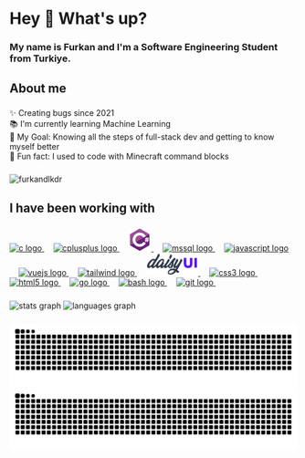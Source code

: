 <h1 align="left">Hey 👋 What's up?</h1>

###

<h3 align="left">My name is Furkan and I'm a Software Engineering Student from Turkiye.</h3>

###

<h2 align="left">About me</h2>

###

<p align="left">
  ✨ Creating bugs since 2021<br>
  📚 I'm currently learning Machine Learning <br>
  🎯 My Goal: Knowing all the steps of full-stack dev and getting to know myself better<br>
  🎲 Fun fact: I used to code with Minecraft command blocks</p>

###

<p align="left"> <img src="https://komarev.com/ghpvc/?username=furkandlkdr&label=Profile%20views&color=0e75b6&style=flat" alt="furkandlkdr" /> </p>

###

<h2 align="left">I have been working with</h2>

###

<div align="left">
  <a href="https://en.wikipedia.org/wiki/C_(programming_language)" target="_blank">
    <img src="https://cdn.jsdelivr.net/gh/devicons/devicon/icons/c/c-original.svg" height="40" alt="c logo" />
  </a>
  <img width="12" />
  
  <a href="https://en.wikipedia.org/wiki/C%2B%2B" target="_blank">
    <img src="https://cdn.jsdelivr.net/gh/devicons/devicon/icons/cplusplus/cplusplus-original.svg" height="40" alt="cplusplus logo" />
  </a>
  <img width="12" />
  
  <a href="https://learn.microsoft.com/en-us/dotnet/csharp/" target="_blank">
    <img src="https://raw.githubusercontent.com/devicons/devicon/master/icons/csharp/csharp-original.svg" height="40" alt="cs logo" />
  </a>
  <img width="12" />
    
  <a href="https://www.microsoft.com/en-us/sql-server" target="_blank">
    <img src="https://www.svgrepo.com/show/303229/microsoft-sql-server-logo.svg" height="40" alt="mssql logo" />
  </a>
  <img width="12" />
  
  <a href="https://developer.mozilla.org/en-US/docs/Web/JavaScript" target="_blank">
    <img src="https://cdn.jsdelivr.net/gh/devicons/devicon/icons/javascript/javascript-original.svg" height="40" alt="javascript logo" />
  </a>
  <img width="12" />
    
  <a href="https://vuejs.org/" target="_blank">
    <img src="https://cdn.jsdelivr.net/gh/devicons/devicon/icons/vuejs/vuejs-original.svg" height="40" alt="vuejs logo" />
  </a>
  <img width="12" />
  
  <a href="https://tailwindcss.com/" target="_blank">
    <img src="https://www.vectorlogo.zone/logos/tailwindcss/tailwindcss-icon.svg" height="40" alt="tailwind logo" />
  </a>
  <img width="12" />
  
  <a href="https://daisyui.com/" target="_blank">
    <img src="https://raw.githubusercontent.com/saadeghi/files/main/daisyui/logo.svg" height="40" alt="daisyUI logo" />
  </a>
  <img width="12" />
  
  <a href="https://developer.mozilla.org/en-US/docs/Web/CSS" target="_blank">
    <img src="https://cdn.jsdelivr.net/gh/devicons/devicon/icons/css3/css3-original.svg" height="40" alt="css3 logo" />
  </a>
  <img width="12" />
  
  <a href="https://developer.mozilla.org/en-US/docs/Web/HTML" target="_blank">
    <img src="https://cdn.jsdelivr.net/gh/devicons/devicon/icons/html5/html5-original.svg" height="40" alt="html5 logo" />
  </a>
  <img width="12" />

  <a href="https://go.dev/" target="_blank">
    <img src="https://cdn.jsdelivr.net/gh/devicons/devicon/icons/go/go-original.svg" height="40" alt="go logo" />
  </a>
  <img width="12" />
  
  <a href="https://www.gnu.org/software/bash/" target="_blank">
    <img src="https://cdn.jsdelivr.net/gh/devicons/devicon/icons/bash/bash-original.svg" height="40" alt="bash logo" />
  </a>
  <img width="12" />
  
  <a href="https://git-scm.com/" target="_blank">
    <img src="https://www.vectorlogo.zone/logos/git-scm/git-scm-icon.svg" height="40" alt="git logo" />
  </a>
  <img width="12" />
</div>

###

<div align="left">
  <img align="center" src="https://github-readme-stats.vercel.app/api?username=furkandlkdr&theme=tokyonight&hide_border=false&include_all_commits=true&count_private=false&order=1" height="150" alt="stats graph"  />
  <img align="center" src="https://github-readme-stats.vercel.app/api/top-langs?username=furkandlkdr&theme=tokyonight&hide_border=false&include_all_commits=true&count_private=false&layout=compact&order=2" height="150" alt="languages graph"  />
</div>

###
![Snake Animation](https://raw.githubusercontent.com/furkandlkdr/furkandlkdr/output/github-contribution-grid-snake-dark.svg#gh-dark-mode-only)
![Snake Animation](https://raw.githubusercontent.com/furkandlkdr/furkandlkdr/output/github-contribution-grid-snake.svg#gh-light-mode-only)
###
